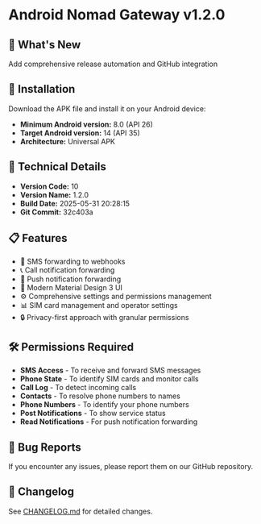 # Android Nomad Gateway v1.2.0

## 🚀 What's New

Add comprehensive release automation and GitHub integration

## 📱 Installation

Download the APK file and install it on your Android device:
- **Minimum Android version:** 8.0 (API 26)
- **Target Android version:** 14 (API 35)
- **Architecture:** Universal APK

## 🔧 Technical Details

- **Version Code:** 10
- **Version Name:** 1.2.0
- **Build Date:** 2025-05-31 20:28:15
- **Git Commit:** 32c403a

## 📋 Features

- 📱 SMS forwarding to webhooks
- 📞 Call notification forwarding
- 🔔 Push notification forwarding
- 🎨 Modern Material Design 3 UI
- ⚙️ Comprehensive settings and permissions management
- 📊 SIM card management and operator settings
- 🔒 Privacy-first approach with granular permissions

## 🛠️ Permissions Required

- **SMS Access** - To receive and forward SMS messages
- **Phone State** - To identify SIM cards and monitor calls
- **Call Log** - To detect incoming calls
- **Contacts** - To resolve phone numbers to names
- **Phone Numbers** - To identify your phone numbers
- **Post Notifications** - To show service status
- **Read Notifications** - For push notification forwarding

## 🐛 Bug Reports

If you encounter any issues, please report them on our GitHub repository.

## 📄 Changelog

See [CHANGELOG.md](../CHANGELOG.md) for detailed changes.

